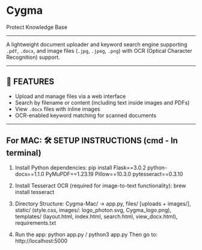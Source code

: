 # Cygma
Protect Knowledge Base

---

A lightweight document uploader and keyword search engine supporting `.pdf`, `.docx`, and image files (`.jpg`, `.jpeg`, `.png`) with OCR (Optical Character Recognition) support.

---

📁 FEATURES
----------
- Upload and manage files via a web interface
- Search by filename or content (including text inside images and PDFs)
- View `.docx` files with inline images
- OCR-enabled keyword matching for scanned documents

---
For MAC:
🛠 SETUP INSTRUCTIONS (cmd - In terminal)
---------------------

1. Install Python dependencies:
   pip install Flask==3.0.2 python-docx==1.1.0 PyMuPDF==1.23.19 Pillow==10.3.0 pytesseract==0.3.10

2. Install Tesseract OCR (required for image-to-text functionality):
    brew install tesseract

3. Directory Structure:
Cygma-Mac/ → app.py, files/ [uploads + images/], static/ (style.css, images/: logo_photon.svg, Cygma_logo.png), templates/ (layout.html, index.html, search.html, view_docx.html), requirements.txt

4. Run the app:
    python app.py / python3 app.py
    Then go to: http://localhost:5000

